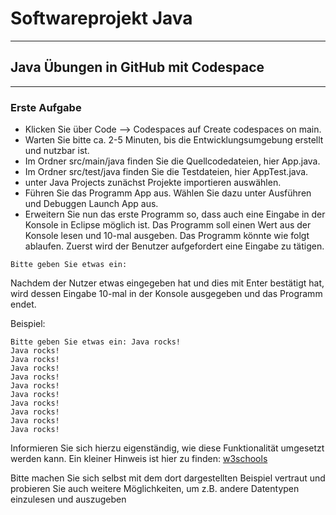 # Softwareprojekt Java
***
## Java Übungen in GitHub mit Codespace
---
### Erste Aufgabe
- Klicken Sie über Code --> Codespaces auf Create codespaces on main.
- Warten Sie bitte ca. 2-5 Minuten, bis die Entwicklungsumgebung erstellt und nutzbar ist.
- Im Ordner src/main/java finden Sie die Quellcodedateien, hier App.java.
- Im Ordner src/test/java finden Sie die Testdateien, hier AppTest.java.
- unter Java Projects zunächst Projekte importieren auswählen.
- Führen Sie das Programm App aus. Wählen Sie dazu unter Ausführen und Debuggen Launch App aus.
- Erweitern Sie nun das erste Programm so, dass auch eine Eingabe in der Konsole in Eclipse möglich ist. Das Programm soll einen Wert aus der Konsole lesen und 10-mal ausgeben. Das Programm könnte wie folgt ablaufen.
  Zuerst wird der Benutzer aufgefordert eine Eingabe zu tätigen.
```
Bitte geben Sie etwas ein:
```
  Nachdem der Nutzer etwas eingegeben hat und dies mit Enter bestätigt hat, wird dessen Eingabe 10-mal in der Konsole ausgegeben und das Programm endet.
  
  Beispiel:
```
Bitte geben Sie etwas ein: Java rocks!
Java rocks!
Java rocks!
Java rocks!
Java rocks!
Java rocks!
Java rocks!
Java rocks!
Java rocks!
Java rocks!
Java rocks!
``` 
  Informieren Sie sich hierzu eigenständig, wie diese Funktionalität umgesetzt werden kann. Ein kleiner Hinweis ist hier zu finden: [w3schools](https://www.w3schools.com/java/java_user_input.asp)
  
  Bitte machen Sie sich selbst mit dem dort dargestellten Beispiel vertraut und probieren Sie auch weitere Möglichkeiten, um z.B. andere Datentypen einzulesen und auszugeben
